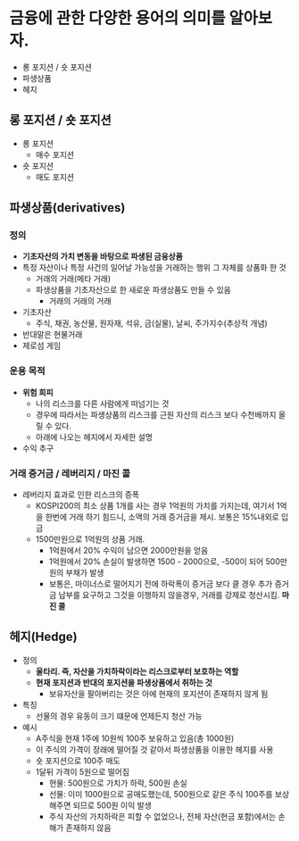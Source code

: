 # 금융에 관한 다양한 용어의 의미를 알아보자.

- 롱 포지션 / 숏 포지션
- 파생상품
- 헤지

## 롱 포지션 / 숏 포지션

- 롱 포지션
  - 매수 포지션
- 숏 포지션
  - 매도 포지션

## 파생상품(derivatives)

### 정의

- **기초자산의 가치 변동을 바탕으로 파생된 금융상품**
- 특정 자산이나 특정 사건의 일어날 가능성을 거래하는 행위 그 자체를 상품화 한 것
  - 거래의 거래(메타 거래)
  - 파생상품을 기초자산으로 한 새로운 파생상품도 만들 수 있음
    - 거래의 거래의 거래
- 기초자산
  - 주식, 채권, 농산물, 원자재, 석유, 금(실물), 날씨, 주가지수(추상적 개념)
- 반대말은 현물거래
- 제로섬 게임

### 운용 목적

- **위험 회피**
  - 나의 리스크를 다른 사람에게 떠넘기는 것
  - 경우에 따라서는 파생상품의 리스크를 근원 자산의 리스크 보다 수천배까지 올릴 수 있다.
  - 아래에 나오는 헤지에서 자세한 설명
- 수익 추구

### 거래 증거금 / 레버리지 / 마진 콜

- 레버리지 효과로 인한 리스크의 증폭
  - KOSPI200의 최소 상품 1개를 사는 경우 1억원의 가치를 가지는데, 여기서 1억을 한번에 거래 하기 힘드니, 소액의 거래 증거금을 제시. 보통은 15%내외로 입금
  - 1500만원으로 1억원의 상품 거래.
    - 1억원에서 20% 수익이 남으면 2000만원을 얻음
    - 1억원에서 20% 손실이 발생하면 1500 - 2000으로, -500이 되어 500만원의 부채가 발생
    - 보통은, 마이너스로 떨어지기 전에 하락폭이 증거금 보다 클 경우 추가 증거금 납부를 요구하고 그것을 이행하지 않을경우, 거래를 강제로 청산시킴. **마진 콜**

## 헤지(Hedge)

- 정의
  - **울타리. 즉, 자산을 가치하락이라는 리스크로부터 보호하는 역할**
  - **현재 포지션과 반대의 포지션을 파생상품에서 취하는 것**
    - 보유자산을 팔아버리는 것은 아에 현재의 포지션이 존재하지 않게 됨
- 특징
  - 선물의 경우 유동이 크기 떄문에 언제든지 청산 가능
- 예시
  - A주식을 현재 1주에 10원씩 100주 보유하고 있음(총 1000원)
  - 이 주식의 가격이 장래에 떨어질 것 같아서 파생상품을 이용한 헤지를 사용
  - 숏 포지션으로 100주 매도
  - 1달뒤 가격이 5원으로 떨어짐
    - 현물: 500원으로 가치가 하락, 500원 손실
    - 선물: 이미 1000원으로 공매도했는데, 500원으로 같은 주식 100주를 보상해주면 되므로 500원 이익 발생
    - 주식 자산의 가치하락은 피할 수 없었으나, 전체 자산(현금 포함)에서는 손해가 존재하지 않음
